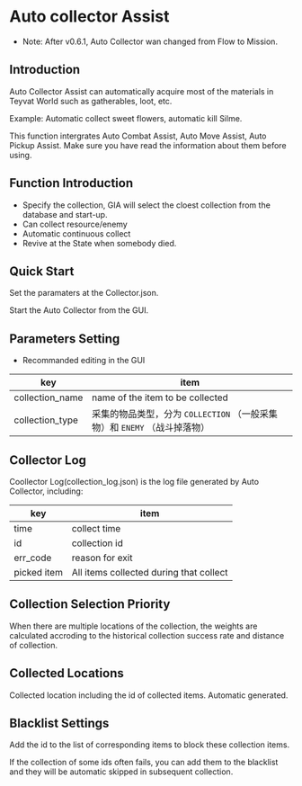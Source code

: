 # Auto collector Assist

- Note: After v0.6.1, Auto Collector wan changed from Flow to Mission.

## Introduction

Auto Collector Assist can automatically acquire most of the materials in Teyvat World such as gatherables, loot, etc.

Example: Automatic collect sweet flowers, automatic kill Silme.

This function intergrates Auto Combat Assist, Auto Move Assist, Auto Pickup Assist. Make sure you have read the information about them before using.

## Function Introduction

- Specify the collection, GIA will select the cloest collection from the database and start-up.
- Can collect resource/enemy
- Automatic continuous collect
- Revive at the State when somebody died.

## Quick Start

Set the paramaters at the Collector.json.

Start the Auto Collector from the GUI.

## Parameters Setting

- Recommanded editing in the GUI

| key             | item                                             |
| --------------- | ------------------------------------------------ |
| collection_name | name of the item to be collected                 |
| collection_type | 采集的物品类型，分为 `COLLECTION` （一般采集物）和 `ENEMY` （战斗掉落物） |

## Collector Log

Coollector Log(collection_log.json) is the log file generated by Auto Collector, including:

| key         | item                                    |
| ----------- | --------------------------------------- |
| time        | collect time                            |
| id          | collection id                           |
| err_code    | reason for exit                         |
| picked item | All items collected during that collect |

## Collection Selection Priority

When there are multiple locations of the collection, the weights are calculated accroding to the historical collection success rate and distance of collection.

## Collected Locations

Collected location including the id of collected items. Automatic generated.

## Blacklist Settings

Add the id to the list of corresponding items to block these collection items.

If the collection of some ids often fails, you can add them to the blacklist and they will be automatic skipped in subsequent collection.
